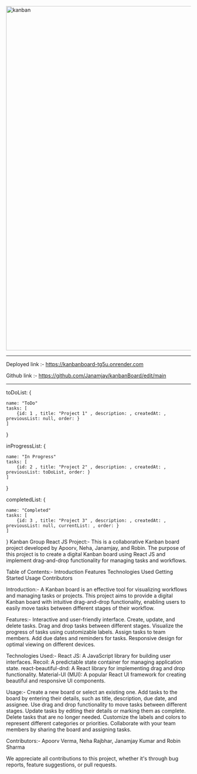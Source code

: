 <img width="939" alt="kanban" src="https://github.com/Janamjay/kanbanBoard/assets/95991117/a12a4721-60b2-4d22-896c-fcf72a0f1851">


*******
Deployed link :- https://kanbanboard-tg5u.onrender.com

Github link :- https://github.com/Janamjay/kanbanBoard/edit/main

********


toDoList: {

    name: "ToDo"
    tasks: [
        {id: 1 , title: "Project 1" , description: , createdAt: , previousList: null, order: }
    ]

}

inProgressList: {

    name: "In Progress"
    tasks: [
        {id: 2 , title: "Project 2" , description: , createdAt: , previousList: toDoList, order: }
    ]

}

completedList: {

    name: "Completed"
    tasks: [
        {id: 3 , title: "Project 3" , description: , createdAt: , previousList: null, currentList: , order: }
    ]

}
Kanban Group React JS Project:-
This is a collaborative Kanban board project developed by Apoorv, Neha, Janamjay, and Robin. The purpose of this project is to create a digital Kanban board using React JS and implement drag-and-drop functionality for managing tasks and workflows.


Table of Contents:-
Introduction
Features
Technologies Used
Getting Started
Usage
Contributors


Introduction:-
A Kanban board is an effective tool for visualizing workflows and managing tasks or projects. This project aims to provide a digital Kanban board with intuitive drag-and-drop functionality, enabling users to easily move tasks between different stages of their workflow.


Features:-
Interactive and user-friendly interface.
Create, update, and delete tasks.
Drag and drop tasks between different stages.
Visualize the progress of tasks using customizable labels.
Assign tasks to team members.
Add due dates and reminders for tasks.
Responsive design for optimal viewing on different devices.


Technologies Used:-
React JS: A JavaScript library for building user interfaces.
Recoil: A predictable state container for managing application state.
react-beautiful-dnd: A React library for implementing drag and drop functionality.
Material-UI (MUI): A popular React UI framework for creating beautiful and responsive UI components.


Usage:-
Create a new board or select an existing one.
Add tasks to the board by entering their details, such as title, description, due date, and assignee.
Use drag and drop functionality to move tasks between different stages.
Update tasks by editing their details or marking them as complete.
Delete tasks that are no longer needed.
Customize the labels and colors to represent different categories or priorities.
Collaborate with your team members by sharing the board and assigning tasks.


Contributors:-
Apoorv Verma,
Neha Rajbhar,
Janamjay Kumar and 
Robin Sharma




We appreciate all contributions to this project, whether it's through bug reports, feature suggestions, or pull requests.







